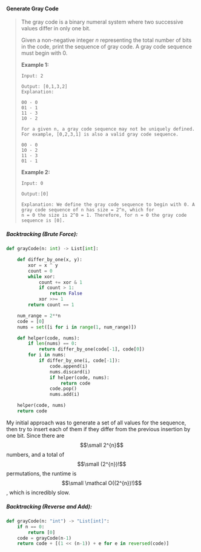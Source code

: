#### Generate Gray Code

> The gray code is a binary numeral system where two successive values differ in only one bit.
>
> Given a non-negative integer _n_ representing the total number of bits in the code, print the sequence of gray code. A gray code sequence must begin with 0.
>
> **Example 1:**
>
> ```
> Input: 2
>
> Output: [0,1,3,2]
> Explanation:
>
> 00 - 0
> 01 - 1
> 11 - 3
> 10 - 2
>
> For a given n, a gray code sequence may not be uniquely defined.
> For example, [0,2,3,1] is also a valid gray code sequence.
>
> 00 - 0
> 10 - 2
> 11 - 3
> 01 - 1
> ```
>
> **Example 2:**
>
> ```
> Input: 0
>
> Output:[0]
>
> Explanation: We define the gray code sequence to begin with 0. A gray code sequence of n has size = 2^n, which for 
> n = 0 the size is 2^0 = 1. Therefore, for n = 0 the gray code sequence is [0].
> ```

##### Backtracking \(Brute Force\):

```py
def grayCode(n: int) -> List[int]:

    def differ_by_one(x, y):
        xor = x ^ y
        count = 0
        while xor:
            count += xor & 1
            if count > 1:
                return False
            xor >>= 1
        return count == 1

    num_range = 2**n
    code = [0]
    nums = set([i for i in range(1, num_range)])

    def helper(code, nums):
        if len(nums) == 0:
            return differ_by_one(code[-1], code[0])
        for i in nums:
            if differ_by_one(i, code[-1]):
                code.append(i)
                nums.discard(i)
                if helper(code, nums):
                    return code
                code.pop()
                nums.add(i)

    helper(code, nums)
    return code
```

My initial approach was to generate a set of all values for the sequence, then try to insert each of them if they differ from the previous insertion by one bit. Since there are $$\small 2^{n}$$ numbers, and a total of $$\small (2^{n})!$$ permutations, the runtime is $$\small \mathcal O((2^{n})!)$$, which is incredibly slow.

##### Backtracking \(Reverse and Add\):

```py
def grayCode(n: "int") -> "List[int]":
    if n == 0:
        return [0]
    code = grayCode(n-1)
    return code + [(1 << (n-1)) + e for e in reversed(code)]
```



